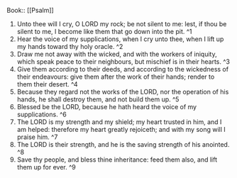  Book:: [[Psalm]]
 1. Unto thee will I cry, O LORD my rock; be not silent to me: lest, if thou be silent to me, I become like them that go down into the pit. ^1
 2. Hear the voice of my supplications, when I cry unto thee, when I lift up my hands toward thy holy oracle. ^2
 3. Draw me not away with the wicked, and with the workers of iniquity, which speak peace to their neighbours, but mischief is in their hearts. ^3
 4. Give them according to their deeds, and according to the wickedness of their endeavours: give them after the work of their hands; render to them their desert. ^4
 5. Because they regard not the works of the LORD, nor the operation of his hands, he shall destroy them, and not build them up. ^5
 6. Blessed be the LORD, because he hath heard the voice of my supplications. ^6
 7. The LORD is my strength and my shield; my heart trusted in him, and I am helped: therefore my heart greatly rejoiceth; and with my song will I praise him. ^7
 8. The LORD is their strength, and he is the saving strength of his anointed. ^8
 9. Save thy people, and bless thine inheritance: feed them also, and lift them up for ever. ^9

